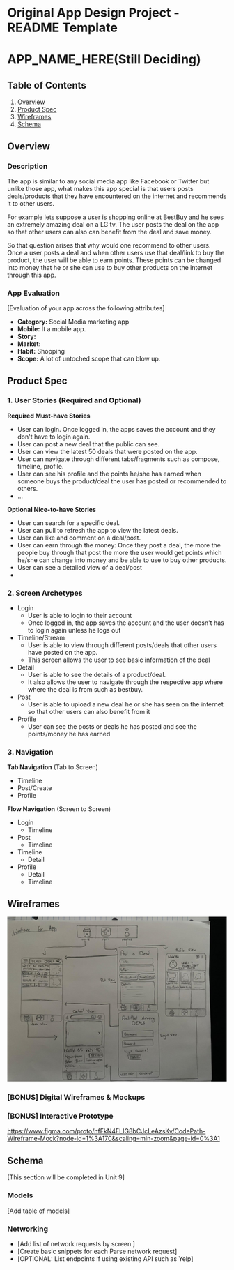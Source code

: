 Original App Design Project - README Template
===

# APP_NAME_HERE(Still Deciding)

## Table of Contents
1. [Overview](#Overview)
1. [Product Spec](#Product-Spec)
1. [Wireframes](#Wireframes)
2. [Schema](#Schema)

## Overview
### Description
The app is similar to any social media app like Facebook or Twitter but unlike those app, what makes this app special is that users posts deals/products that they have encountered on the internet and recommends it to other users.

For example lets suppose a user is shopping online at BestBuy and he sees an extremely amazing deal on a LG tv. The user posts the deal on the app so that other users can also can benefit from the deal and save money. 

So that question arises that why would one recommend to other users. Once a user posts a deal and when other users use that deal/link to buy the product, the user will be able to earn points. These points can be changed into money that he or she can use to buy other products on the internet through this app.

### App Evaluation
[Evaluation of your app across the following attributes]
- **Category:** Social Media marketing app
- **Mobile:** It a mobile app.
- **Story:**
- **Market:** 
- **Habit:** Shopping
- **Scope:** A lot of untoched scope that can blow up.

## Product Spec

### 1. User Stories (Required and Optional)

**Required Must-have Stories**

* User can login. Once logged in, the apps saves the account and they don't have to login again.
* User can post a new deal that the public can see.
* User can view the latest 50 deals that were posted on the app.
* User can navigate through different tabs/fragments such as compose, timeline, profile.
* User can see his profile and the points he/she has earned when someone buys the product/deal the user has posted or recommended to others.
* ...

**Optional Nice-to-have Stories**

* User can search for a specific deal.
* User can pull to refresh the app to view the latest deals.
* User can like and comment on a deal/post.
* User can earn through the money: Once they post a deal, the more the people buy through that post the more the user would get points which he/she can change into money and be able to use to buy other products.
* User can see a detailed view of a deal/post
* 


### 2. Screen Archetypes

* Login
   * User is able to login to their account
   * Once logged in, the app saves the account and the user doesn't has to login again unless he logs out
* Timeline/Stream
   * User is able to view through different posts/deals that other users have posted on the app.
   * This screen allows the user to see basic information of the deal 
* Detail
    * User is able to see the details of a product/deal.
    * It also allows the user to navigate through the respective app where where the deal is from such as bestbuy. 
* Post
    * User is able to upload a new deal he or she has seen on the internet so that other users can also benefit from it
* Profile
    * User can see the posts or deals he has posted and see the points/money he has earned

### 3. Navigation

**Tab Navigation** (Tab to Screen)

* Timeline
* Post/Create
* Profile

**Flow Navigation** (Screen to Screen)

* Login
   * Timeline
* Post
   * Timeline
* Timeline
    * Detail
* Profile
    * Detail
    * Timeline

## Wireframes
<img src="https://github.com/wahab65/AndroidApp/blob/main/Wireframe.jpeg" width=600>

### [BONUS] Digital Wireframes & Mockups

### [BONUS] Interactive Prototype
https://www.figma.com/proto/hfFkN4FLIG8bCJcLeAzsKv/CodePath-Wireframe-Mock?node-id=1%3A170&scaling=min-zoom&page-id=0%3A1
## Schema 
[This section will be completed in Unit 9]
### Models
[Add table of models]
### Networking
- [Add list of network requests by screen ]
- [Create basic snippets for each Parse network request]
- [OPTIONAL: List endpoints if using existing API such as Yelp]

